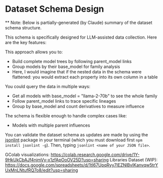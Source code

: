 
# Dataset Schema Design 

** Note: Below is partially-generated (by Claude) summary of the dataset schema structure.

This schema is specifically designed for LLM-assisted data collection. Here are the key features:

This approach allows you to:

- Build complete model trees by following parent_model links
- Group models by their base_model for family analysis
- Here, I would imagine that if the nested data in the schema were flattened: you would extract each property into its own column in a table

You could query the data in multiple ways:

- Get all models with base_model = "llama-2-70b" to see the whole family
- Follow parent_model links to trace specific lineages
- Group by base_model and count derivatives to measure influence

The schema is flexible enough to handle complex cases like:

- Models with multiple parent influences

You can validate the dataset schema as updates are made by using the [jsonlint](https://github.com/zaach/jsonlint) package in your terminal (which you must download first `npm install jsonlint -g`). Then, typing `jsonlint <name of your JSON file>`.

GColab visualizations: https://colab.research.google.com/drive/1Y-9HkUkCbAJf4njmVy-x1zfApOoOV25D?usp=sharing
Libraries Dataset (WIP): https://docs.google.com/spreadsheets/d/1tI67UpqRyy7IEZNlBvIKanvqw5trYUxMnLNtufRQ7o8/edit?usp=sharing
